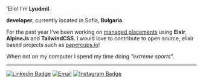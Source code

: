 'Ello! I'm **Lyudmil**.

**developer**, currently located in Sofia, **Bulgaria**. 

For the past year I've been working on [managed placements](https://managedplacements.com) using **Eixir**, **AlpineJs** and **TailwindCSS**. I would love to contribute to open source, elixir based projects such as [papercups.io](https://github.com/papercups-io/)!

When not on my computer I spend my time doing *"extreme sports"*.

---

[![Linkedin Badge](https://img.shields.io/badge/-lyudmilivanov-blue?style=flat-square&logo=Linkedin&logoColor=white&link=https://www.linkedin.com/in/lyudmilivanov/)](https://www.linkedin.com/in/lyudmilivanov/) [![Email](https://img.shields.io/badge/Gmail-D14836?style=flat-square&logo=gmail&logoColor=white)](mailto:wave@lyudmilivanov.com) [![Instagram Badge](
	https://img.shields.io/badge/Instagram-E4405F?style=flat-square&logo=instagram&logoColor=white&url=https://www.instagram.com/findegil/)](https://www.instagram.com/findegil/)
